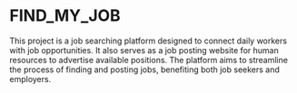 # FIND_MY_JOB
This project is a job searching platform designed to connect daily workers with job opportunities. It also serves as a job posting website for human resources to advertise available positions. The platform aims to streamline the process of finding and posting jobs, benefiting both job seekers and employers.
